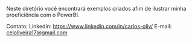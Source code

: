 Neste diretório você encontrará exemplos criados afim de ilustrar minha proeficiência com o PowerBI.

Contato:
Linkedin: https://www.linkedin.com/in/carlos-oliv/
E-mail: celoliveira17@gmail.com
